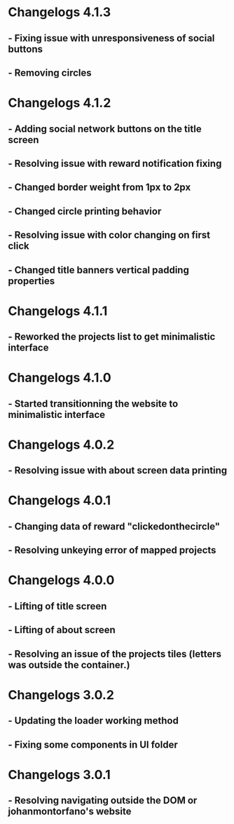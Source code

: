# Changelogs 4.1.3
## - Fixing issue with unresponsiveness of social buttons
## - Removing circles
# Changelogs 4.1.2
## - Adding social network buttons on the title screen
## - Resolving issue with reward notification fixing
## - Changed border weight from 1px to 2px
## - Changed circle printing behavior
## - Resolving issue with color changing on first click
## - Changed title banners vertical padding properties
# Changelogs 4.1.1
## - Reworked the projects list to get minimalistic interface
# Changelogs 4.1.0
## - Started transitionning the website to minimalistic interface
# Changelogs 4.0.2
## - Resolving issue with about screen data printing
# Changelogs 4.0.1
## - Changing data of reward "clickedonthecircle"
## - Resolving unkeying error of mapped projects
# Changelogs 4.0.0
## - Lifting of title screen
## - Lifting of about screen
## - Resolving an issue of the projects tiles (letters was outside the container.)
# Changelogs 3.0.2
## - Updating the loader working method
## - Fixing some components in UI folder
# Changelogs 3.0.1
## - Resolving navigating outside the DOM or johanmontorfano's website
